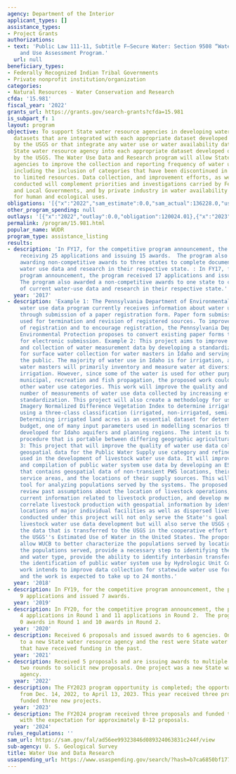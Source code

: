```yaml
---
agency: Department of the Interior
applicant_types: []
assistance_types:
- Project Grants
authorizations:
- text: 'Public Law 111-11, Subtitle F—Secure Water: Section 9508 “Water Availability
    and Use Assessment Program.'
  url: null
beneficiary_types:
- Federally Recognized Indian Tribal Governments
- Private nonprofit institution/organization
categories:
- Natural Resources - Water Conservation and Research
cfda: '15.981'
fiscal_year: '2022'
grants_url: https://grants.gov/search-grants?cfda=15.981
is_subpart_f: 1
layout: program
objective: To support State water resource agencies in developing water use and availability
  datasets that are integrated with each appropriate dataset developed or maintained
  by the USGS or that integrate any water use or water availability dataset of the
  State water resource agency into each appropriate dataset developed or maintained
  by the USGS. The Water Use Data and Research program will allow State Water Resource
  agencies to improve the collection and reporting frequency of water use categories,
  including the inclusion of categories that have been discontinued in the past due
  to limited resources. Data collection, and improvement efforts, as well as research
  conducted will complement priorities and investigations carried by Federal, State,
  and Local Governments, and by private industry in water availability assessments
  for human and ecological uses.
obligations: '[{"x":"2022","sam_estimate":0.0,"sam_actual":136228.0,"usa_spending_actual":103776.66},{"x":"2023","sam_estimate":0.0,"sam_actual":60195.0,"usa_spending_actual":300559.86},{"x":"2024","sam_estimate":100000.0,"sam_actual":0.0,"usa_spending_actual":423235.17}]'
other_program_spending: null
outlays: '[{"x":"2022","outlay":0.0,"obligation":120024.01},{"x":"2023","outlay":39861.73,"obligation":273642.02},{"x":"2024","outlay":0.0,"obligation":240475.0}]'
permalink: /program/15.981.html
popular_name: WUDR
program_type: assistance_listing
results:
- description: 'In FY17, for the competitive program announcement, the program anticipates
    receiving 25 applications and issuing 15 awards.  The program also anticipates
    awarding non-competitive awards to three states to complete documentation of current
    water use data and research in their respective state. : In FY17, for the competitive
    program announcement, the program received 17 applications and issued 15 awards.
    The program also awarded a non-competitive awards to one state to complete documentation
    of current water-use data and research in their respective state.'
  year: '2017'
- description: 'Example 1: The Pennsylvania Department of Environmental Protection''s
    water use data program currently receives information about water use sources
    through submission of a paper registration form. Paper form submissions are also
    used for termination and revision of registered sources. To improve the quality
    of registration and to encourage registration, the Pennsylvania Department of
    Environmental Protection proposes to convert existing paper forms to online forms
    for electronic submission. Example 2: This project aims to improve the accuracy
    and collection of water measurement data by developing a standardized field tool
    for surface water collection for water masters in Idaho and serving the data to
    the public. The majority of water use in Idaho is for irrigation, and therefore
    water masters will primarily inventory and measure water at diversions used for
    irrigation. However, since some of the water is used for other purposes including
    municipal, recreation and fish propagation, the proposed work could also benefit
    other water use categories. This work will improve the quality and increase the
    number of measurements of water use data collected by increasing efficiency and
    standardization. This project will also create a methodology for using Sentinel
    Imagery Normalized Difference Vegetation Index to determine irrigation status
    using a three-class classification (irrigated, non-irrigated, semi-irrigated).
    Determining irrigated land acres is an essential dataset for determining water
    budget, one of many input parameters used in modelling scenarios that are being
    developed for Idaho aquifers and planning regions. The intent is to develop a
    procedure that is portable between differing geographic agricultural areas.   Example
    3: This project that will improve the quality of water use data collected by creating
    geospatial data for the Public Water Supply use category and refine the methodology
    used in the development of livestock water use data. It will improve the collection
    and compilation of public water system use data by developing an ESRI-based geodatabase
    that contains geospatial data of non-transient PWS locations, their associated
    service areas, and the locations of their supply sources. This will be a critical
    tool for analyzing populations served by the systems. The proposed work will also
    review past assumptions about the location of livestock operations, research available
    current information related to livestock production, and develop methods to better
    correlate livestock production with geospatial information by identifying geospatial
    locations of major individual facilities as well as dispersed livestock. The work
    conducted under this project will not only serve the State''s goal of improving
    livestock water use data development but will also serve the USGS goal of improving
    the data that is transferred to the USGS in the cooperative effort to produce
    the USGS''s Estimated Use of Water in the United States. The proposed work will
    allow WUCB to better characterize the populations served by location, better estimate
    the populations served, provide a necessary step to identifying the water source
    and water type, provide the ability to identify interbasin transfers, and enable
    the identification of public water system use by Hydrologic Unit Code 8. The proposed
    work intends to improve data collection for statewide water use for PWSs and livestock,
    and the work is expected to take up to 24 months.'
  year: '2018'
- description: In FY19, for the competitive program announcement, the program received
    9 applications and issued 7 awards.
  year: '2019'
- description: In FY20, for the competitive program announcement, the program received
    4 applications in Round 1 and 11 applications in Round 2.  The program issued
    0 awards in Round 1 and 10 awards in Round 2.
  year: '2020'
- description: Received 6 proposals and issued awards to 6 agencies. One project was
    to a new State water resource agency and the rest were State water resource agencies
    that have received funding in the past.
  year: '2021'
- description: Received 5 proposals and are issuing awards to multiple agencies through
    two rounds to solicit new proposals. One project was a new State water resource
    agency.
  year: '2022'
- description: The FY2023 program opportunity is completed; the opportunity was open
    from Dec. 14, 2022, to April 13, 2023. This year received three proposals and
    funded three new projects.
  year: '2023'
- description: The FY2024 program received three proposals and funded two new projects,
    with the expectation for approximately 8-12 proposals.
  year: '2024'
rules_regulations: ''
sam_url: https://sam.gov/fal/ad56ee99323846d089324063831c244f/view
sub-agency: U. S. Geological Survey
title: Water Use and Data Research
usaspending_url: https://www.usaspending.gov/search/?hash=b7ca6850bf1776fbe6b77395ea0ed47f
---
```

